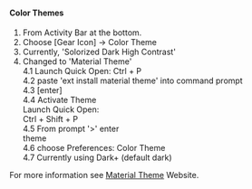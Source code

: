 #### Color Themes  
1. From  Activity Bar at the bottom.  
2. Choose [Gear Icon] -> Color Theme  
3. Currently, 'Solorized Dark High Contrast'  
4. Changed to 'Material Theme'  
  4.1 Launch Quick Open:
      Ctrl + P  
  4.2 paste 'ext install material theme' into command prompt  
  4.3 [enter]  
  4.4 Activate Theme  
      Launch Quick Open:   
      Ctrl + Shift + P  
  4.5 From prompt '>' enter  
      theme  
  4.6  choose Preferences: Color Theme  
  4.7 Currently using Dark+ (default dark)
  
  For more information see [Material Theme](https://material-theme.site/) Website.
  
      
  
